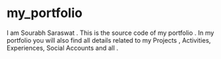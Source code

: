 # my_portfolio

I am Sourabh Saraswat . This is the source code of my portfolio . In my portfolio you will also find all details related to my Projects , Activities, Experiences, Social Accounts and all .
